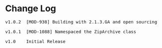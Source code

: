 # Change Log
<pre>
v1.0.2  [MOD-938] Building with 2.1.3.GA and open sourcing
	
v1.0.1  [MOD-1088] Namespaced the ZipArchive class

v1.0    Initial Release

